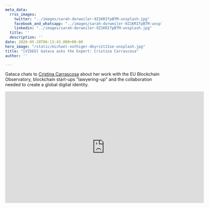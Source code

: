 ```yaml
---
meta_data:
  rrss_images:
    twitter: "../images/sarah-dorweiler-9Z1KRIfpBTM-unsplash.jpg"
    facebook_and_whatsapp: "../images/sarah-dorweiler-9Z1KRIfpBTM-unsplash.jpg"
    linkedin: "../images/sarah-dorweiler-9Z1KRIfpBTM-unsplash.jpg"
  title: ''
  description: ''
date: 2020-05-28T06:13:43.000+00:00
hero_image: "/static/michael-nothiger-dkyrs1t21xe-unsplash.jpg"
title: "[VIDEO] Gataca asks the Expert: Cristina Carrascosa"
author: ''

---
```

Gataca chats to [Cristina Carrascosa](https://www.linkedin.com/in/cristina-carrascosa-cobos-llm-a3632863/) about her work with the EU Blockchain Observatory, blockchain start-ups "lawyering-up" and the collaboration needed to create a global digital identity.

<iframe src="https://player.vimeo.com/video/420195442" width="640" height="360" frameborder="0" allow="autoplay; fullscreen" allowfullscreen></iframe>